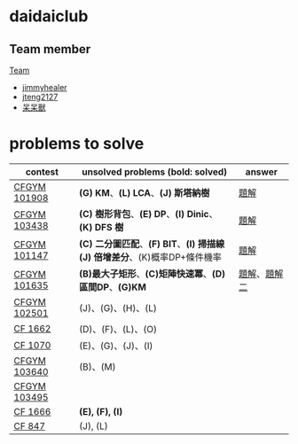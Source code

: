 # daidaiclub

## Team member

[Team](https://codeforces.com/team/81845)
* [jimmyhealer](https://codeforces.com/profile/jimmyhealer)
* [jteng2127](https://codeforces.com/profile/jteng2127)
* [呆呆獸](https://codeforces.com/profile/slowpokeisbestpokemon)

# problems to solve

|contest|unsolved problems (bold: solved)|answer|
|-|-|-|
|[CFGYM 101908](https://codeforces.com/gym/101908)|**(G) KM**、**(L) LCA**、**(J) 斯塔納樹**|[題解](https://blog.csdn.net/m0_53603552/article/details/124669053)|
|[CFGYM 103438](https://codeforces.com/gym/103438)|**(C) 樹形背包**、**(E) DP**、**(I) Dinic**、**(K) DFS 樹**|[題解](https://drive.google.com/file/d/1RoVMWSp_QrB7G2rHo5sU7Hkixz0iz6TF/view)|
|[CFGYM 101147](https://codeforces.com/gym/101147)|**(C) 二分圖匹配**、**(F) BIT**、**(I) 掃描線**<br> **(J) 倍增差分**、(K)概率DP+條件機率|[題解](https://www.cnblogs.com/Pneuis/p/8902246.html)|
|[CFGYM 101635](https://codeforces.com/gym/101635)|**(B)最大子矩形**、**\(C\)矩陣快速冪**、**(D)區間DP**、**(G)KM**|[題解](https://swerc.eu/2017/theme/slides/problemanalysis.pdf)、[題解二](https://www.cnblogs.com/clrs97/p/8020452.html)|
|[CFGYM 102501](https://codeforces.com/gym/102501)|(J)、(G)、(H)、(L)||
|[CF 1662](https://codeforces.com/contest/1662/)|(D)、(F)、(L)、(O)|
|[CF 1070](https://codeforces.com/contest/1070/)|(E)、(G)、(J)、(I)||
|[CFGYM 103640](https://codeforces.com/gym/103640/)|(B)、(M)|
|[CFGYM 103495](https://codeforces.com/gym/103495)||
|[CF 1666](https://codeforces.com/contest/1666/)|**(E), (F), (I)**|
|[CF 847](https://codeforces.com/contest/847/)|(J), (L)|